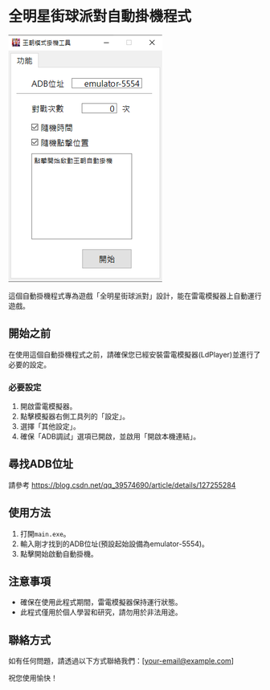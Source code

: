 # 全明星街球派對自動掛機程式

![main-board](./archieve/main-board.png)

這個自動掛機程式專為遊戲「全明星街球派對」設計，能在雷電模擬器上自動運行遊戲。

## 開始之前

在使用這個自動掛機程式之前，請確保您已經安裝雷電模擬器(LdPlayer)並進行了必要的設定。

### 必要設定

1. 開啟雷電模擬器。
2. 點擊模擬器右側工具列的「設定」。
3. 選擇「其他設定」。
4. 確保「ADB調試」選項已開啟，並啟用「開啟本機連結」。

## 尋找ADB位址

請參考
https://blog.csdn.net/qq_39574690/article/details/127255284

## 使用方法

1. 打開`main.exe`。
2. 輸入剛才找到的ADB位址(預設起始設備為emulator-5554)。
3. 點擊開始啟動自動掛機。

## 注意事項

- 確保在使用此程式期間，雷電模擬器保持運行狀態。
- 此程式僅用於個人學習和研究，請勿用於非法用途。

## 聯絡方式

如有任何問題，請透過以下方式聯絡我們：[your-email@example.com]

祝您使用愉快！
